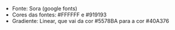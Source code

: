 * Fonte: Sora (google fonts)  
* Cores das fontes: #FFFFFF e #919193  
* Gradiente: Linear, que vai da cor #5578BA para a cor #40A376​